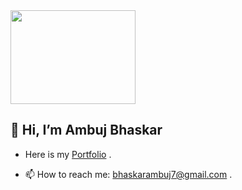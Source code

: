 <img src="https://media.giphy.com/media/3ZZ8r1DGDsIt0VFxiR/giphy.gif" width="200" height="150">

## 👋 Hi, I’m Ambuj Bhaskar
* Here is my [Portfolio](https://ambujbhaskar.notion.site/Portfolio-Ambuj-Bhaskar-Tiwari-c3a51284a61440ca8f2d70bc2e55d3c7) .

* 📫 How to reach me: bhaskarambuj7@gmail.com .
